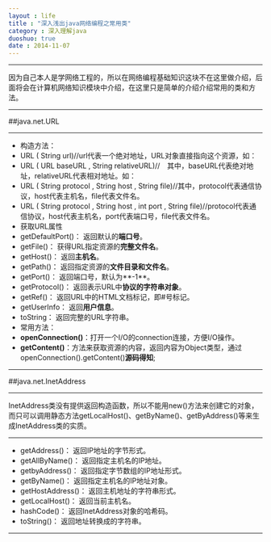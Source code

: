 ```yaml
---
layout : life
title : "深入浅出java网络编程之常用类"
category : 深入理解java
duoshuo: true
date : 2014-11-07
---
```

------------

因为自己本人是学网络工程的，所以在网络编程基础知识这块不在这里做介绍，后面将会在计算机网络知识模块中介绍，在这里只是简单的介绍介绍常用的类和方法。

--------------

##java.net.URL

--------------

* 构造方法：
 * URL ( String url)//url代表一个绝对地址，URL对象直接指向这个资源，如：
 * URL ( URL baseURL , String relativeURL)//　其中，baseURL代表绝对地址，relativeURL代表相对地址。如：
 * URL ( String protocol , String host , String file)//其中，protocol代表通信协议，host代表主机名，file代表文件名。
 * URL ( String protocol , String host , int port , String file)//protocol代表通信协议，host代表主机名，port代表端口号，file代表文件名。
* 获取URL属性
 * getDefaultPort()： 返回默认的**端口号**。
 * getFile()： 获得URL指定资源的**完整文件名**。
 * getHost()： 返回**主机名**。
 * getPath()： 返回指定资源的**文件目录和文件名**。
 * getPort()： 返回端口号，默认为**-1**。
 * getProtocol()： 返回表示URL中**协议的字符串对象**。
 * getRef()： 返回URL中的HTML文档标记，即#号标记。
 * getUserInfo： 返回**用户信息**。
 * toString： 返回完整的URL字符串。
* 常用方法：
 * **openConnection()**：打开一个I/O的connection连接，方便I/O操作。
 * **getContent()**：方法来获取资源的内容，返回内容为Object类型，通过openConnection().getContent()**源码得知**;

--------------

##java.net.InetAddress

--------------

InetAddress类没有提供返回构造函数，所以不能用new()方法来创建它的对象，而只可以调用静态方法getLocalHost()、getByName()、getByAddress()等来生成InetAddress类的实质。

--------------

* getAddress()： 返回IP地址的字节形式。
* getAllByName()： 返回指定主机名的IP地址。
* getbyAddress()： 返回指定字节数组的IP地址形式。
* getByName()： 返回指定主机名的IP地址对象。
* getHostAddress()： 返回主机地址的字符串形式。
* getLocalHost()： 返回当前主机名。
* hashCode()： 返回InetAddress对象的哈希码。
* toString()： 返回地址转换成的字符串。

------------












 
　